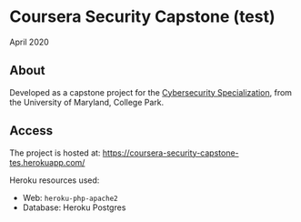 # Coursera Security Capstone (test)

April 2020

## About

Developed as a capstone project for the [Cybersecurity Specialization](https://www.coursera.org/learn/cyber-security-capstone), from the University of Maryland, College Park.

## Access

The project is hosted at: https://coursera-security-capstone-tes.herokuapp.com/

Heroku resources used:

* Web: `heroku-php-apache2`
* Database: Heroku Postgres
